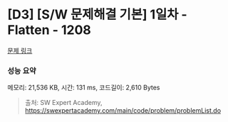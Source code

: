 # [D3] [S/W 문제해결 기본] 1일차 - Flatten - 1208 

[문제 링크](https://swexpertacademy.com/main/code/problem/problemDetail.do?contestProbId=AV139KOaABgCFAYh) 

### 성능 요약

메모리: 21,536 KB, 시간: 131 ms, 코드길이: 2,610 Bytes



> 출처: SW Expert Academy, https://swexpertacademy.com/main/code/problem/problemList.do